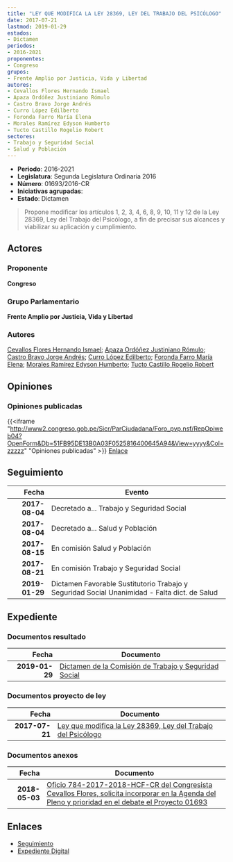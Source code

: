 ```yaml
---
title: "LEY QUE MODIFICA LA LEY 28369, LEY DEL TRABAJO DEL PSICÓLOGO"
date: 2017-07-21
lastmod: 2019-01-29
estados:
- Dictamen
periodos:
- 2016-2021
proponentes:
- Congreso
grupos:
- Frente Amplio por Justicia, Vida y Libertad
autores:
- Cevallos Flores Hernando Ismael
- Apaza Ordóñez Justiniano Rómulo
- Castro Bravo Jorge Andrés
- Curro López Edilberto
- Foronda Farro María Elena
- Morales Ramírez Edyson Humberto
- Tucto Castillo Rogelio Robert
sectores:
- Trabajo y Seguridad Social
- Salud y Población
---
```

- **Periodo**: 2016-2021
- **Legislatura**: Segunda Legislatura Ordinaria 2016
- **Número**: 01693/2016-CR
- **Iniciativas agrupadas**: 
- **Estado**: Dictamen

> Propone modificar los artículos 1, 2, 3, 4, 6, 8, 9, 10, 11 y 12 de la Ley 28369, Ley del Trabajo del Psicólogo, a fin de precisar sus alcances y viabilizar su aplicación y cumplimiento.


## Actores

### Proponente

**Congreso**

### Grupo Parlamentario

**Frente Amplio por Justicia, Vida y Libertad**

### Autores

[Cevallos Flores Hernando Ismael](mailto:mailto:hcevallos@congreso.gob.pe); [Apaza Ordóñez Justiniano Rómulo](mailto:mailto:japaza@congreso.gob.pe); [Castro Bravo Jorge Andrés](mailto:mailto:jacastro@congreso.gob.pe); [Curro López Edilberto](mailto:mailto:ecurro@congreso.gob.pe); [Foronda Farro María Elena](mailto:mailto:mforonda@congreso.gob.pe); [Morales Ramírez Edyson Humberto](mailto:mailto:emorales@congreso.gob.pe); [Tucto Castillo Rogelio Robert](mailto:mailto:rtucto@congreso.gob.pe)

## Opiniones

### Opiniones publicadas

{{<iframe "http://www2.congreso.gob.pe/Sicr/ParCiudadana/Foro_pvp.nsf/RepOpiweb04?OpenForm&Db=51FB95DE13B0A03F0525816400645A94&View=yyyy&Col=zzzzz" "Opiniones publicadas" >}}
[Enlace](http://www2.congreso.gob.pe/Sicr/ParCiudadana/Foro_pvp.nsf/RepOpiweb04?OpenForm&Db=51FB95DE13B0A03F0525816400645A94&View=yyyy&Col=zzzzz)


## Seguimiento

| Fecha | Evento |
|------:|--------|
| **2017-08-04** | Decretado a... Trabajo y Seguridad Social |
| **2017-08-04** | Decretado a... Salud y Población |
| **2017-08-15** | En comisión Salud y Población |
| **2017-08-21** | En comisión Trabajo y Seguridad Social |
| **2019-01-29** | Dictamen Favorable Sustitutorio Trabajo y Seguridad Social Unanimidad - Falta dict. de Salud |

## Expediente

### Documentos resultado

| Fecha | Documento |
|------:|-----------|
| **2019-01-29** | [Dictamen de la Comisión de Trabajo y Seguridad Social](http://www.leyes.congreso.gob.pe/Documentos/2016_2021/Dictamenes/Proyectos_de_Ley/01693DC22MAY20190129.pdf) |

### Documentos proyecto de ley

| Fecha | Documento |
|------:|-----------|
| **2017-07-21** | [Ley que modifica la Ley 28369, Ley del Trabajo del Psicólogo](http://www.leyes.congreso.gob.pe/Documentos/2016_2021/Proyectos_de_Ley_y_de_Resoluciones_Legislativas/PL0169320170721..pdf) |

### Documentos anexos

| Fecha | Documento |
|------:|-----------|
| **2018-05-03** | [Oficio 784-2017-2018-HCF-CR del Congresista Cevallos Flores, solicita incorporar en la Agenda del Pleno y prioridad en el debate el Proyecto 01693](http://www.leyes.congreso.gob.pe/Documentos/2016_2021/Oficios/Congresistas/OFICIO-784-2017-2018-HCF-CR.pdf) |

## Enlaces

- [Seguimiento](http://www2.congreso.gob.pe/Sicr/TraDocEstProc/CLProLey2016.nsf/f7fff46988ca05b1052578e100829cc7/d0ebe1df714d481c052581640060db52?OpenDocument)
- [Expediente Digital](http://www2.congreso.gob.pe/Sicr/TraDocEstProc/CLProLey2016.nsf/f7fff46988ca05b1052578e100829cc7/d0ebe1df714d481c052581640060db52?OpenDocument&Click=05257FB7005EB655.eb71d0cf91d8294e05256cdf006b5706/$Body/0.1C6C)

